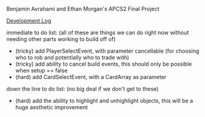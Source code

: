 Benjamin Avrahami and Ethan Morgan's APCS2 Final Project

[Development Log](https://github.com/emorgan00/CatanLite/blob/master/devlog.md)

immediate to do list: (all of these are things we can do right now without needing other parts working to build off of)
  * (tricky) add PlayerSelectEvent, with parameter cancellable (for choosing who to rob and potentially who to trade with)
  * (tricky) add ability to cancel build events, this should only be possible when setup == false
  * (hard) add CardSelectEvent, with a CardArray as parameter

down the line to do list: (no big deal if we don't get to these)
  * (hard) add the ability to highlight and unhighlight objects, this will be a huge aesthetic improvement